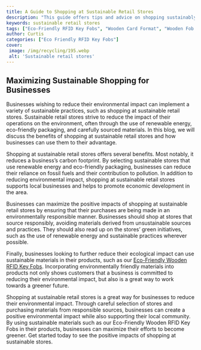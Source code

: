 ```yaml
---
title: A Guide to Shopping at Sustainable Retail Stores
description: "This guide offers tips and advice on shopping sustainably at retail stores enabling conscious consumers to make the right choices and feel smug in the process"
keywords: sustainable retail stores
tags: ["Eco-Friendly RFID Key Fobs", "Wooden Card Format", "Wooden Fob Format", "Retail Stores"]
author: Curtis
categories: ["Eco Friendly RFID Key Fobs"]
cover: 
 image: /img/recycling/195.webp
 alt: 'Sustainable retail stores'
---
```

## Maximizing Sustainable Shopping for Businesses
Businesses wishing to reduce their environmental impact can implement a variety of sustainable practices, such as shopping at sustainable retail stores. Sustainable retail stores strive to reduce the impact of their operations on the environment, often through the use of renewable energy, eco-friendly packaging, and carefully sourced materials. In this blog, we will discuss the benefits of shopping at sustainable retail stores and how businesses can use them to their advantage.

Shopping at sustainable retail stores offers several benefits. Most notably, it reduces a business’s carbon footprint. By selecting sustainable stores that use renewable energy and eco-friendly packaging, businesses can reduce their reliance on fossil fuels and their contribution to pollution. In addition to reducing environmental impact, shopping at sustainable retail stores supports local businesses and helps to promote economic development in the area. 

Businesses can maximize the positive impacts of shopping at sustainable retail stores by ensuring that their purchases are being made in an environmentally responsible manner. Businesses should shop at stores that source responsibly, avoiding materials derived from unsustainable sources and practices. They should also read up on the stores’ green initiatives, such as the use of renewable energy and sustainable practices wherever possible.

Finally, businesses looking to further reduce their ecological impact can use sustainable materials in their products, such as our [Eco-Friendly Wooden RFID Key Fobs](/eco-friendly-rfid-key-fobs). Incorporating environmentally friendly materials into products not only shows customers that a business is committed to reducing their environmental impact, but also is a great way to work towards a greener future.

Shopping at sustainable retail stores is a great way for businesses to reduce their environmental impact. Through careful selection of stores and purchasing materials from responsible sources, businesses can create a positive environmental impact while also supporting their local community. By using sustainable materials such as our Eco-Friendly Wooden RFID Key Fobs in their products, businesses can maximize their efforts to become greener. Get started today to see the positive impacts of shopping at sustainable stores.
